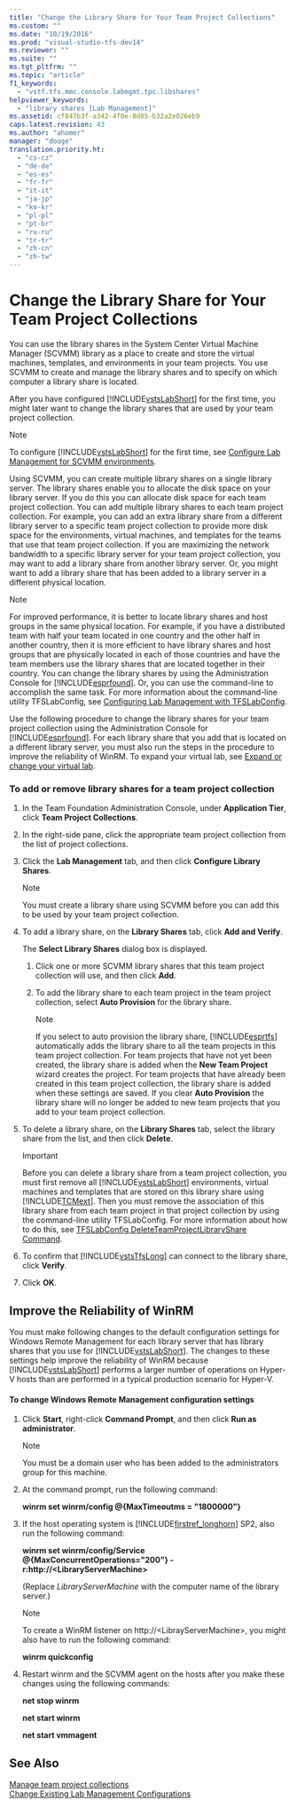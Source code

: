 ```yaml
---
title: "Change the Library Share for Your Team Project Collections"
ms.custom: ""
ms.date: "10/19/2016"
ms.prod: "visual-studio-tfs-dev14"
ms.reviewer: ""
ms.suite: ""
ms.tgt_pltfrm: ""
ms.topic: "article"
f1_keywords: 
  - "vstf.tfs.mmc.console.labmgmt.tpc.libshares"
helpviewer_keywords: 
  - "library shares [Lab Management]"
ms.assetid: cf847b3f-a342-4f0e-8d85-b32a2e026eb9
caps.latest.revision: 43
ms.author: "ahomer"
manager: "douge"
translation.priority.ht: 
  - "cs-cz"
  - "de-de"
  - "es-es"
  - "fr-fr"
  - "it-it"
  - "ja-jp"
  - "ko-kr"
  - "pl-pl"
  - "pt-br"
  - "ru-ru"
  - "tr-tr"
  - "zh-cn"
  - "zh-tw"
---
```

# Change the Library Share for Your Team Project Collections
You can use the library shares in the System Center Virtual Machine Manager (SCVMM) library as a place to create and store the virtual machines, templates, and environments in your team projects. You use SCVMM to create and manage the library shares and to specify on which computer a library share is located.  
  
 After you have configured [!INCLUDE[vstsLabShort](../test/includes/vstslabshort_md.md)] for the first time, you might later want to change the library shares that are used by your team project collection.  
  
> [!NOTE]
>  To configure [!INCLUDE[vstsLabShort](../test/includes/vstslabshort_md.md)] for the first time, see [Configure Lab Management for SCVMM environments](../test/configure-lab-management-for-scvmm-environments.md).  
  
 Using SCVMM, you can create multiple library shares on a single library server. The library shares enable you to allocate the disk space on your library server. If you do this you can allocate disk space for each team project collection. You can add multiple library shares to each team project collection. For example, you can add an extra library share from a different library server to a specific team project collection to provide more disk space for the environments, virtual machines, and templates for the teams that use that team project collection. If you are maximizing the network bandwidth to a specific library server for your team project collection, you may want to add a library share from another library server. Or, you might want to add a library share that has been added to a library server in a different physical location.  
  
> [!NOTE]
>  For improved performance, it is better to locate library shares and host groups in the same physical location. For example, if you have a distributed team with half your team located in one country and the other half in another country, then it is more efficient to have library shares and host groups that are physically located in each of those countries and have the team members use the library shares that are located together in their country. You can change the library shares by using the Administration Console for [!INCLUDE[esprfound](../code-quality/includes/esprfound_md.md)]. Or, you can use the command-line to accomplish the same task. For more information about the command-line utility TFSLabConfig, see [Configuring Lab Management with TFSLabConfig](http://msdn.microsoft.com/en-us/28da1061-5a31-4e8b-96a7-116dfed55632).  
  
 Use the following procedure to change the library shares for your team project collection using the Administration Console for [!INCLUDE[esprfound](../code-quality/includes/esprfound_md.md)]. For each library share that you add that is located on a different library server, you must also run the steps in the procedure to improve the reliability of WinRM. To expand your virtual lab, see [Expand or change your virtual lab](../test/expand-or-change-your-virtual-lab.md).  
  
### To add or remove library shares for a team project collection  
  
1.  In the Team Foundation Administration Console, under **Application Tier**, click **Team Project Collections**.  
  
2.  In the right-side pane, click the appropriate team project collection from the list of project collections.  
  
3.  Click the **Lab Management** tab, and then click **Configure Library Shares**.  
  
    > [!NOTE]
    >  You must create a library share using SCVMM before you can add this to be used by your team project collection.  
  
4.  To add a library share, on the **Library Shares** tab, click **Add and Verify**.  
  
     The **Select Library Shares** dialog box is displayed.  
  
    1.  Click one or more SCVMM library shares that this team project collection will use, and then click **Add**.  
  
    2.  To add the library share to each team project in the team project collection, select **Auto Provision** for the library share.  
  
        > [!NOTE]
        >  If you select to auto provision the library share, [!INCLUDE[esprtfs](../code-quality/includes/esprtfs_md.md)] automatically adds the library share to all the team projects in this team project collection. For team projects that have not yet been created, the library share is added when the **New Team Project** wizard creates the project. For team projects that have already been created in this team project collection, the library share is added when these settings are saved. If you clear **Auto Provision** the library share will no longer be added to new team projects that you add to your team project collection.  
  
5.  To delete a library share, on the **Library Shares** tab, select the library share from the list, and then click **Delete**.  
  
    > [!IMPORTANT]
    >  Before you can delete a library share from a team project collection, you must first remove all [!INCLUDE[vstsLabShort](../test/includes/vstslabshort_md.md)] environments, virtual machines and templates that are stored on this library share using [!INCLUDE[TCMext](../code-quality/includes/tcmext_md.md)]. Then you must remove the association of this library share from each team project in that project collection by using the command-line utility TFSLabConfig. For more information about how to do this, see [TFSLabConfig DeleteTeamProjectLibraryShare Command](http://msdn.microsoft.com/en-us/4388c79c-98e1-4337-b59c-f9688a599c13).  
  
6.  To confirm that [!INCLUDE[vstsTfsLong](../code-quality/includes/vststfslong_md.md)] can connect to the library share, click **Verify**.  
  
7.  Click **OK**.  
  
## Improve the Reliability of WinRM  
 You must make following changes to the default configuration settings for Windows Remote Management for each library server that has library shares that you use for [!INCLUDE[vstsLabShort](../test/includes/vstslabshort_md.md)]. The changes to these settings help improve the reliability of WinRM because [!INCLUDE[vstsLabShort](../test/includes/vstslabshort_md.md)] performs a larger number of operations on Hyper-V hosts than are performed in a typical production scenario for Hyper-V.  
  
#### To change Windows Remote Management configuration settings  
  
1.  Click **Start**, right-click **Command Prompt**, and then click **Run as administrator**.  
  
    > [!NOTE]
    >  You must be a domain user who has been added to the administrators group for this machine.  
  
2.  At the command prompt, run the following command:  
  
     **winrm set winrm/config @{MaxTimeoutms = "1800000"}**  
  
3.  If the host operating system is [!INCLUDE[firstref_longhorn](../test/includes/firstref_longhorn_md.md)] SP2, also run the following command:  
  
     **winrm set winrm/config/Service @{MaxConcurrentOperations="200"} -r:http://\<LibraryServerMachine>**  
  
     (Replace *LibraryServerMachine* with the computer name of the library server.)  
  
    > [!NOTE]
    >  To create a WinRM listener on http://\<LibrayServerMachine>, you might also have to run the following command:  
    >   
    >  **winrm quickconfig**  
  
4.  Restart winrm and the SCVMM agent on the hosts after you make these changes using the following commands:  
  
     **net stop winrm**  
  
     **net start winrm**  
  
     **net start vmmagent**  
  
## See Also  
 [Manage team project collections](../Topic/Manage%20team%20project%20collections.md)   
 [Change Existing Lab Management Configurations](../test/change-existing-lab-management-configurations.md)